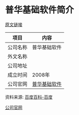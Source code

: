 # 普华基础软件简介

[原文链接]()

|项目|内容|
|-----|-----|
|公司名称|普华基础软件|
|外文名称||
|公司地址||
|成立时间|2008年|
|公司官网|[普华基础软件](http://www.i-soft.com.cn/)|

资料来源: 
[百度百科-百度]()

[公司官网](http://www.i-soft.com.cn/type/6/718.jhtml)